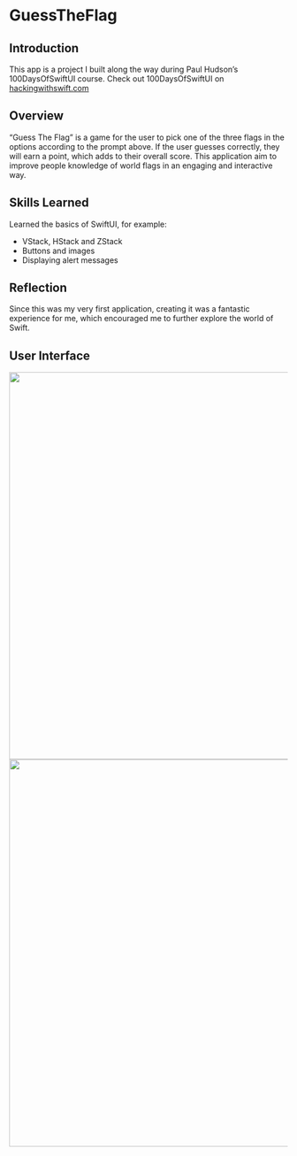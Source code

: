 # GuessTheFlag
## Introduction
This app is a project I built along the way during Paul Hudson’s 100DaysOfSwiftUI course.
Check out 100DaysOfSwiftUI on [hackingwithswift.com](https://hackingwithswift.com)

## Overview
“Guess The Flag” is a game for the user to pick one of the three flags in the options according to the prompt above. If the user guesses correctly, they will earn a point, which adds to their overall score. 
This application aim to improve people knowledge of world flags in an engaging and interactive way.

## Skills Learned
Learned the basics of SwiftUI, for example:
* VStack, HStack and ZStack
* Buttons and images
* Displaying alert messages

## Reflection
Since this was my very first application, creating it was a fantastic experience for me, which encouraged me to further explore the world of Swift.

## User Interface
<img height="700" src="https://github.com/user-attachments/assets/e46cc0c6-1beb-4086-98ef-1c20d9da93f3">
<img height="700" src="https://github.com/user-attachments/assets/af156268-d152-4f84-9241-9b0fbea47c33">
